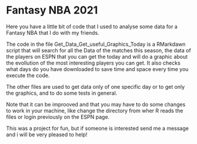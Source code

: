 # Fantasy NBA 2021
 
Here you have a little bit of code that I used to analyse some data for a Fantasy NBA that I do with my friends.

The code in the file Get_Data_Get_useful_Graphics_Today is a RMarkdawn script that will search for all the Data of the matches this season, the data of the players on ESPN that you can get the today and will do a graphic about the evollution of the most interesting players you can get.
It also checks what days do you have downloaded to save time and space every time you execute the code.

The other files are used to get data only of one specific day or to get only the graphics, and to do some tests in general.

Note that it can be improoved and that you may have to do some changes to work in your machine, like change the directory from wher R reads the files or login previously on the ESPN page.

This was a project for fun, but if someone is interested send me a message and i will be very pleased to help!
